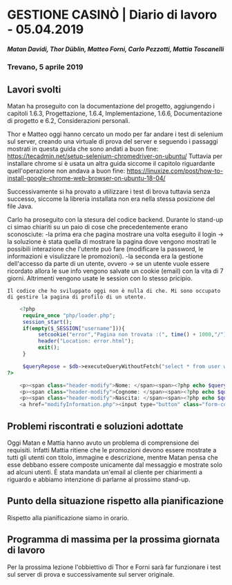 # GESTIONE CASINÒ | Diario di lavoro - 05.04.2019
##### Matan Davidi, Thor Düblin, Matteo Forni, Carlo Pezzotti, Mattia Toscanelli
### Trevano, 5 aprile 2019

## Lavori svolti
Matan ha proseguito con la documentazione del progetto, aggiungendo i capitoli 1.6.3, Progettazione, 1.6.4, Implementazione, 1.6.6, Documentazione di progetto e 6.2, Considerazioni personali.

Thor e Matteo oggi hanno cercato un modo per far andare i test di selenium sul server, creando una virtuale di prova del server e seguendo i passaggi mostrati in questa guida che sono andati a buon fine:
https://tecadmin.net/setup-selenium-chromedriver-on-ubuntu/
Tuttavia per installare chrome si è usata un altra guida siccome il capitolo riguardante quell'operazione non andava a buon fine:
https://linuxize.com/post/how-to-install-google-chrome-web-browser-on-ubuntu-18-04/

Successivamente si ha provato a utilizzare i test di brova tuttavia senza successo, siccome la libreria installata non era nella stessa posizione del file Java.

Carlo ha proseguito con la stesura del codice backend. Durante lo stand-up ci simao chiariti su un paio di cose che precedentemente erano sconosciute:
    -la prima era che pagina mostrare una volta eseguito il login -> la soluzione è stata quella di mostrare la pagina dove vengono mostrati le possibili interazione che l'utente può fare (modificare la password, le informazioni e visulizzare le promozioni).
    -la seconda era la gestione dell'accesso da parte di un utente, ovvero -> se un utente vuole essere ricordato allora le sue info vengono salvate un cookie (email) con la vita di 7 giorni. Altrimenti vengono usate le session con lo stesso pricipio.

    Il codice che ho sviluppato oggi non è nulla di che. Mi sono occupato di gestire la pagina di profilo di un utente.

```php
    <?php
     require_once "php/loader.php";
     session_start();
     if(empty($_SESSION["username"])){
          setcookie("error","Pagina non trovata :(", time() + 1000,"/");
          header("Location: error.html");
          exit();
     }

     $queryRepose = $db->executeQueryWithoutFetch("select * from user where email = '".$_SESSION['username']."'")->fetch();
?>
```

```php
    <p><span class="header-modify">Nome: </span><span><?php echo $queryRepose["name"]?></span></p>
    <p><span class="header-modify">Cognome: </span><span><?php echo $queryRepose["surname"]?></span></p>
    <p><span class="header-modify">Nascita: </span><span><?php echo $queryRepose["birthday"]?></span></p>
    <a href="modifyInformation.php"><input type="button" class="form-control" value="Modifica Dati"></a>
```

##  Problemi riscontrati e soluzioni adottate
Oggi Matan e Mattia hanno avuto un problema di comprensione dei requisiti. Infatti Mattia ritiene che le promozioni devono essere mostrate a tutti gli utenti con titolo, immagine e descrizione, mentre Matan pensa che esse debbano essere composte unicamente dal messaggio e mostrate solo ad alcuni utenti. È stata mandata un'email al cliente per chiarimenti a riguardo e abbiamo intenzione di parlarne al prossimo stand-up.

##  Punto della situazione rispetto alla pianificazione
Rispetto alla pianificazione siamo in orario.

## Programma di massima per la prossima giornata di lavoro
Per la prossima lezione l'obbiettivo di Thor e Forni sarà far funzionare i test sul server di prova e successivamente sul server originale.
